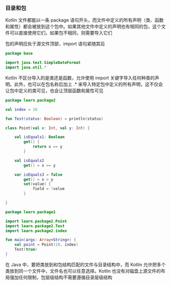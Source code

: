 ### 目录和包

Kotlin 文件都能以一条 package 语句开头，而文件中定义的所有声明（类、函数和属性）都会被放到这个包中。如果其他文件中定义的声明也有相同的包，这个文件可以直接使用它们，如果包不相同，则需要导入它们

包的声明应处于源文件顶部，import 语句紧随其后

```java
package base

import java.text.SimpleDateFormat
import java.util.*
```
Kotlin 不区分导入的是类还是函数，允许使用 import 关键字导入任何种类的声明。此外，也可以在包名称后加上 .* 来导入特定包中定义的所有声明，这不仅会让包中定义的类可见，也会让顶层函数和属性可见

```kotlin
package learn.package2

val index = 10

fun Test(status: Boolean) = println(status)

class Point(val x: Int, val y: Int) {

    val isEquals1: Boolean
        get() {
            return x == y
        }

    val isEquals2
        get() = x == y

    var isEquals3 = false
        get() = x > y
        set(value) {
            field = !value
        }

}
```

```kotlin
package learn.package1

import learn.package2.Point
import learn.package2.Test
import learn.package2.index

fun main(args: Array<String>) {
    val point = Point(10, index)
    Test(true)
}
```

在 Java 中，要把类放到和包结构匹配的文件与目录结构中，而 Kotlin 允许把多个类放到同一个文件中，文件名也可以任意选择。Kotlin 也没有对磁盘上源文件的布局强加任何限制，包层级结构不需要遵循目录层级结构 